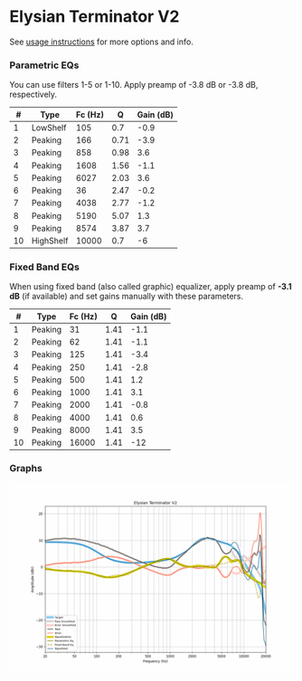 # Elysian Terminator V2
See [usage instructions](https://github.com/jaakkopasanen/AutoEq#usage) for more options and info.

### Parametric EQs
You can use filters 1-5 or 1-10. Apply preamp of -3.8 dB or -3.8 dB, respectively.

|   # | Type      |   Fc (Hz) |    Q |   Gain (dB) |
|-----|-----------|-----------|------|-------------|
|   1 | LowShelf  |       105 | 0.7  |        -0.9 |
|   2 | Peaking   |       166 | 0.71 |        -3.9 |
|   3 | Peaking   |       858 | 0.98 |         3.6 |
|   4 | Peaking   |      1608 | 1.56 |        -1.1 |
|   5 | Peaking   |      6027 | 2.03 |         3.6 |
|   6 | Peaking   |        36 | 2.47 |        -0.2 |
|   7 | Peaking   |      4038 | 2.77 |        -1.2 |
|   8 | Peaking   |      5190 | 5.07 |         1.3 |
|   9 | Peaking   |      8574 | 3.87 |         3.7 |
|  10 | HighShelf |     10000 | 0.7  |        -6   |

### Fixed Band EQs
When using fixed band (also called graphic) equalizer, apply preamp of **-3.1 dB** (if available) and set gains manually with these parameters.

|   # | Type    |   Fc (Hz) |    Q |   Gain (dB) |
|-----|---------|-----------|------|-------------|
|   1 | Peaking |        31 | 1.41 |        -1.1 |
|   2 | Peaking |        62 | 1.41 |        -1.1 |
|   3 | Peaking |       125 | 1.41 |        -3.4 |
|   4 | Peaking |       250 | 1.41 |        -2.8 |
|   5 | Peaking |       500 | 1.41 |         1.2 |
|   6 | Peaking |      1000 | 1.41 |         3.1 |
|   7 | Peaking |      2000 | 1.41 |        -0.8 |
|   8 | Peaking |      4000 | 1.41 |         0.6 |
|   9 | Peaking |      8000 | 1.41 |         3.5 |
|  10 | Peaking |     16000 | 1.41 |       -12   |

### Graphs
![](./Elysian%20Terminator%20V2.png)
